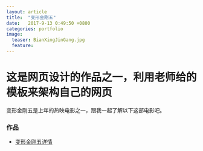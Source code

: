```yaml
---
layout: article
title:  "变形金刚五"
date:   2017-9-13 0:49:50 +0800
categories: portfolio
image:
  teaser: BianXingJinGang.jpg
  feature: 
---
```


# 这是网页设计的作品之一，利用老师给的模板来架构自己的网页

变形金刚五是上年的热映电影之一，跟我一起了解以下这部电影吧。

### 作品
- <a href="https://huangjiali.github.io/portfolio/JinGang" target="_blank">变形金刚五详情</a>
